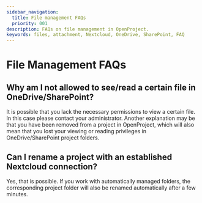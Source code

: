 ```yaml
---
sidebar_navigation:
  title: File management FAQs
  priority: 001
description: FAQs on file management in OpenProject.
keywords: files, attachment, Nextcloud, OneDrive, SharePoint, FAQ
---
```


# File Management FAQs

## Why am I not allowed to see/read a certain file in OneDrive/SharePoint?

It is possible that you lack the necessary permissions to view a certain file. In this case please contact your administrator. 
Another explanation may be that you have been removed from a project in OpenProject, which will also mean that you lost your viewing or reading privileges in OneDrive/SharePoint project folders.

## Can I rename a project with an established Nextcloud connection?
Yes, that is possible. If you work with automatically managed folders, the corresponding project folder will also be renamed automatically after a few minutes.